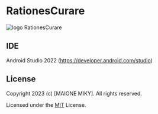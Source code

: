 # RationesCurare
<img src="http://www.maionemiky.it/images/RC.png" alt="logo" /> RationesCurare

## IDE
Android Studio 2022 (https://developer.android.com/studio)

## License
Copyright 2023 (c) [MAIONE MIKY]. All rights reserved.

Licensed under the [MIT](LICENSE.txt) License.
